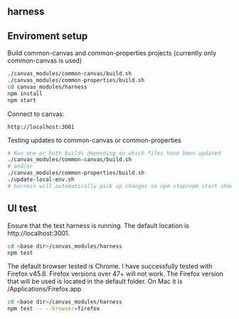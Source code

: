 ## harness

## Enviroment setup

Build common-canvas and common-properties projects (currently only common-canvas is used)
```sh
./canvas_modules/common-canvas/build.sh
./canvas_modules/common-properties/build.sh
cd canvas_modules/harness
npm install
npm start
```
Connect to canvas:
```
http://localhost:3001
```

Testing updates to common-canvas or common-properties
```sh
# Run one or both builds depending on which files have been updated
./canvas_modules/common-canvas/build.sh
# and/or
./canvas_modules/common-properties/build.sh
./update-local-env.sh
# harness will automatically pick up changes so npm stop/npm start should not be needed
```

## UI test

Ensure that the test harness is running.  The default location is http://localhost:3001.  
```sh
cd <base dir>/canvas_modules/harness
npm test
```
The default browser tested is Chrome.  I have successfully tested with Firefox v45.8.  Firefox versions over 47+ will not work.
The Firefox version that will be used is located in the default folder.  On Mac it is /Applications/Firefox.app
```sh
cd <base dir>/canvas_modules/harness
npm test -- --browser=firefox
```
